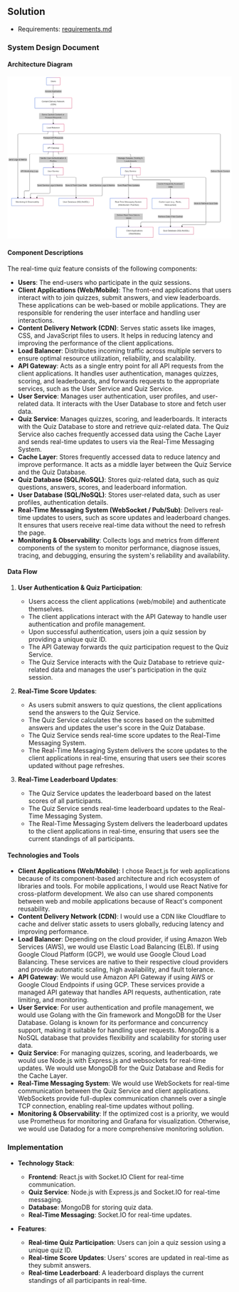 ## Solution
- Requirements: [requirements.md](requirements.md)

### System Design Document
#### Architecture Diagram
![architecture.png](architecture.png)

#### Component Descriptions
The real-time quiz feature consists of the following components:
- **Users**: The end-users who participate in the quiz sessions.
- **Client Applications (Web/Mobile)**: The front-end applications that users interact with to join quizzes, submit answers, and view leaderboards. These applications can be web-based or mobile applications. They are responsible for rendering the user interface and handling user interactions.
- **Content Delivery Network (CDN)**: Serves static assets like images, CSS, and JavaScript files to users. It helps in reducing latency and improving the performance of the client applications.
- **Load Balancer**: Distributes incoming traffic across multiple servers to ensure optimal resource utilization, reliability, and scalability.
- **API Gateway**: Acts as a single entry point for all API requests from the client applications. It handles user authentication, manages quizzes, scoring, and leaderboards, and forwards requests to the appropriate services, such as the User Service and Quiz Service.
- **User Service**: Manages user authentication, user profiles, and user-related data. It interacts with the User Database to store and fetch user data.
- **Quiz Service**: Manages quizzes, scoring, and leaderboards. It interacts with the Quiz Database to store and retrieve quiz-related data. The Quiz Service also caches frequently accessed data using the Cache Layer and sends real-time updates to users via the Real-Time Messaging System.
- **Cache Layer**: Stores frequently accessed data to reduce latency and improve performance. It acts as a middle layer between the Quiz Service and the Quiz Database.
- **Quiz Database (SQL/NoSQL)**: Stores quiz-related data, such as quiz questions, answers, scores, and leaderboard information.
- **User Database (SQL/NoSQL)**: Stores user-related data, such as user profiles, authentication details.
- **Real-Time Messaging System (WebSocket / Pub/Sub)**: Delivers real-time updates to users, such as score updates and leaderboard changes. It ensures that users receive real-time data without the need to refresh the page.
- **Monitoring & Observability**: Collects logs and metrics from different components of the system to monitor performance, diagnose issues, tracing, and debugging, ensuring the system's reliability and availability.

#### Data Flow
1. **User Authentication & Quiz Participation**:
   - Users access the client applications (web/mobile) and authenticate themselves.
   - The client applications interact with the API Gateway to handle user authentication and profile management.
   - Upon successful authentication, users join a quiz session by providing a unique quiz ID.
   - The API Gateway forwards the quiz participation request to the Quiz Service.
   - The Quiz Service interacts with the Quiz Database to retrieve quiz-related data and manages the user's participation in the quiz session.

2. **Real-Time Score Updates**:
    - As users submit answers to quiz questions, the client applications send the answers to the Quiz Service.
    - The Quiz Service calculates the scores based on the submitted answers and updates the user's score in the Quiz Database.
    - The Quiz Service sends real-time score updates to the Real-Time Messaging System.
    - The Real-Time Messaging System delivers the score updates to the client applications in real-time, ensuring that users see their scores updated without page refreshes.

3. **Real-Time Leaderboard Updates**:
    - The Quiz Service updates the leaderboard based on the latest scores of all participants.
    - The Quiz Service sends real-time leaderboard updates to the Real-Time Messaging System.
    - The Real-Time Messaging System delivers the leaderboard updates to the client applications in real-time, ensuring that users see the current standings of all participants.

#### Technologies and Tools
- **Client Applications (Web/Mobile)**: I chose React.js for web applications because of its component-based architecture and rich ecosystem of libraries and tools. For mobile applications, I would use React Native for cross-platform development. We also can use shared components between web and mobile applications because of React's component reusability.
- **Content Delivery Network (CDN)**: I would use a CDN like Cloudflare to cache and deliver static assets to users globally, reducing latency and improving performance.
- **Load Balancer**: Depending on the cloud provider, if using Amazon Web Services (AWS), we would use Elastic Load Balancing (ELB). If using Google Cloud Platform (GCP), we would use Google Cloud Load Balancing. These services are native to their respective cloud providers and provide automatic scaling, high availability, and fault tolerance.
- **API Gateway**: We would use Amazon API Gateway if using AWS or Google Cloud Endpoints if using GCP. These services provide a managed API gateway that handles API requests, authentication, rate limiting, and monitoring.
- **User Service**: For user authentication and profile management, we would use Golang with the Gin framework and MongoDB for the User Database. Golang is known for its performance and concurrency support, making it suitable for handling user requests. MongoDB is a NoSQL database that provides flexibility and scalability for storing user data.
- **Quiz Service**: For managing quizzes, scoring, and leaderboards, we would use Node.js with Express.js and websockets for real-time updates. We would use MongoDB for the Quiz Database and Redis for the Cache Layer. 
- **Real-Time Messaging System**: We would use WebSockets for real-time communication between the Quiz Service and client applications. WebSockets provide full-duplex communication channels over a single TCP connection, enabling real-time updates without polling.
- **Monitoring & Observability**: If the optimized cost is a priority, we would use Prometheus for monitoring and Grafana for visualization. Otherwise, we would use Datadog for a more comprehensive monitoring solution.

### Implementation
- **Technology Stack**:
  - **Frontend**: React.js with Socket.IO Client for real-time communication.
  - **Quiz Service**: Node.js with Express.js and Socket.IO for real-time messaging.
  - **Database**: MongoDB for storing quiz data.
  - **Real-Time Messaging**: Socket.IO for real-time updates.

- **Features**:
  - **Real-time Quiz Participation**: Users can join a quiz session using a unique quiz ID.
  - **Real-time Score Updates**: Users' scores are updated in real-time as they submit answers.
  - **Real-time Leaderboard**: A leaderboard displays the current standings of all participants in real-time.
